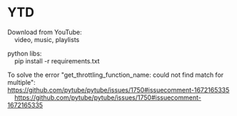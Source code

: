 # YTD
Download from YouTube:<br>
&nbsp;&nbsp;&nbsp;&nbsp;video, music, playlists

python libs:<br>
&nbsp;&nbsp;&nbsp;&nbsp;pip install -r requirements.txt

To solve the error "get_throttling_function_name: could not find match for multiple":<br>
<a  href="https://github.com/pytube/pytube/issues/1750#issuecomment-1672165335" target="_blank">https://github.com/pytube/pytube/issues/1750#issuecomment-1672165335</a>
&nbsp;&nbsp;&nbsp;&nbsp;https://github.com/pytube/pytube/issues/1750#issuecomment-1672165335